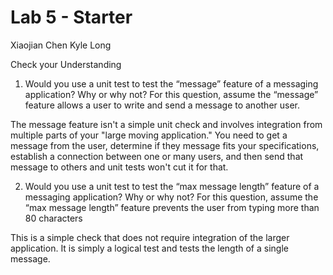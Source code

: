 # Lab 5 - Starter
Xiaojian Chen
Kyle Long

Check your Understanding
1. Would you use a unit test to test the “message” feature of a messaging application? Why or why not? For this question, assume the “message” feature allows a user to write and send a message to another user.

The message feature isn't a simple unit check and involves integration from multiple parts of your "large moving application." You need to get a message from the user, determine if they message fits your specifications, establish a connection between one or many users, and then send that message to others and unit tests won't cut it for that.

2. Would you use a unit test to test the “max message length” feature of a messaging application? Why or why not? For this question, assume the “max message length” feature prevents the user from typing more than 80 characters

This is a simple check that does not require integration of the larger application. It is simply a logical test and tests the length of a single message.